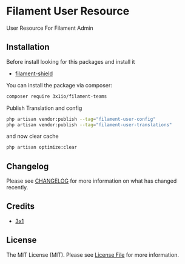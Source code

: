 # Filament User Resource

User Resource For Filament Admin

## Installation

Before install looking for this packages and install it

- [filament-shield](https://github.com/bezhansalleh/filament-shield)

You can install the package via composer:

```bash
composer require 3x1io/filament-teams
```

Publish Translation and config

```bash
php artisan vendor:publish --tag="filament-user-config"
php artisan vendor:publish --tag="filament-user-translations"
```

and now clear cache

```bash
php artisan optimize:clear
```


## Changelog

Please see [CHANGELOG](CHANGELOG.md) for more information on what has changed recently.

## Credits

- [3x1](https://github.com/3x1io)

## License

The MIT License (MIT). Please see [License File](LICENSE.md) for more information.
